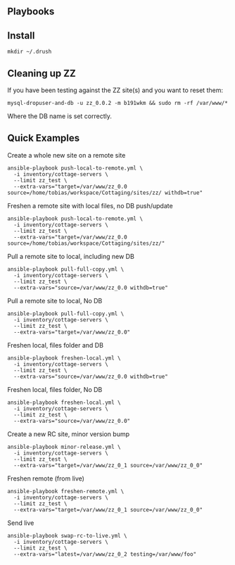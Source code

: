 ## Playbooks

## Install

    mkdir ~/.drush

## Cleaning up ZZ

If you have been testing against the ZZ site(s) and you want to reset them:

    mysql-dropuser-and-db -u zz_0.0.2 -m b191wkm && sudo rm -rf /var/www/*

Where the DB name is set correctly.

## Quick Examples

Create a whole new site on a remote site

    ansible-playbook push-local-to-remote.yml \
      -i inventory/cottage-servers \
      --limit zz_test \
      --extra-vars="target=/var/www/zz_0.0 source=/home/tobias/workspace/Cottaging/sites/zz/ withdb=true"

Freshen a remote site with local files, no DB push/update

    ansible-playbook push-local-to-remote.yml \
      -i inventory/cottage-servers \
      --limit zz_test \
      --extra-vars="target=/var/www/zz_0.0 source=/home/tobias/workspace/Cottaging/sites/zz/"

Pull a remote site to local, including new DB

    ansible-playbook pull-full-copy.yml \
      -i inventory/cottage-servers \
      --limit zz_test \
      --extra-vars="source=/var/www/zz_0.0 withdb=true"

Pull a remote site to local, No DB

    ansible-playbook pull-full-copy.yml \
      -i inventory/cottage-servers \
      --limit zz_test \
      --extra-vars="target=/var/www/zz_0.0"

Freshen local, files folder and DB

    ansible-playbook freshen-local.yml \
      -i inventory/cottage-servers \
      --limit zz_test \
      --extra-vars="source=/var/www/zz_0.0 withdb=true"

Freshen local, files folder, No DB

    ansible-playbook freshen-local.yml \
      -i inventory/cottage-servers \
      --limit zz_test \
      --extra-vars="source=/var/www/zz_0.0"

Create a new RC site, minor version bump

    ansible-playbook minor-release.yml \
      -i inventory/cottage-servers \
      --limit zz_test \
      --extra-vars="target=/var/www/zz_0_1 source=/var/www/zz_0_0"

Freshen remote (from live)

    ansible-playbook freshen-remote.yml \
      -i inventory/cottage-servers \
      --limit zz_test \
      --extra-vars="target=/var/www/zz_0_1 source=/var/www/zz_0_0"

Send live

    ansible-playbook swap-rc-to-live.yml \
      -i inventory/cottage-servers \
      --limit zz_test \
      --extra-vars="latest=/var/www/zz_0_2 testing=/var/www/foo"
